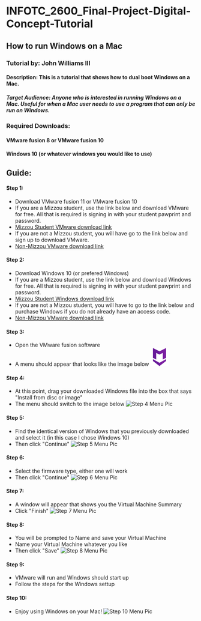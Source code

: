 INFOTC_2600_Final-Project-Digital-Concept-Tutorial
=========
## How to run Windows on a Mac
### Tutorial by: John Williams III
#### Description: This is a tutorial that shows how to dual boot Windows on a Mac. 
##### Target Audience: Anyone who is interested in running Windows on a Mac. Useful for when a Mac user needs to use a program that can only be run on Windows.

### Required Downloads:
#### VMware fusion 8 or VMware fusion 10
#### Windows 10 (or whatever windows you would like to use)

## Guide:
#### Step 1: 
* Download VMware fusion 11 or VMware fusion 10
* If you are a Mizzou student, use the link below and download VMware for free. All that is required is signing in with your student pawprint and password. 
* [Mizzou Student VMware download link](https://e5.onthehub.com/WebStore/ProductsByMajorVersionList.aspx?cmi_mnuMain_child=d716efd1-824f-e511-940f-b8ca3a5db7a1&cmi_mnuMain=8665520c-75f8-e611-9426-b8ca3a5db7a1&ws=e9adeca3-0c29-de11-a497-0030485a8df0&vsro=8)
* If you are not a Mizzou student, you will have go to the link below and sign up to download VMware.
* [Non-Mizzou VMware download link](https://my.vmware.com/web/vmware/info/slug/desktop_end_user_computing/vmware_fusion/10_0)

#### Step 2: 
* Download Windows 10 (or prefered Windows)
* If you are a Mizzou student, use the link below and download Windows for free. All that is required is signing in with your student pawprint and password. 
* [Mizzou Student Windows download link](https://e5.onthehub.com/WebStore/ProductsByMajorVersionList.aspx?cmi_mnuMain_child=112a5706-3bdb-e111-9c76-f04da23fc522&cmi_mnuMain=8665520c-75f8-e611-9426-b8ca3a5db7a1&ws=e9adeca3-0c29-de11-a497-0030485a8df0&vsro=8)
* If you are not a Mizzou student, you will have to go to the link below and purchase Windows if you do not already have an access code.
* [Non-Mizzou VMware download link](https://www.microsoft.com/en-us/software-download/windows10ISO)

#### Step 3: 
* Open the VMware fusion software
* A menu should appear that looks like the image below
![Step 3 Menu Pic](https://github.com/adam-p/markdown-here/raw/master/src/common/images/icon48.png "Logo Title Text 1")

#### Step 4:
* At this point, drag your downloaded Windows file into the box that says "Install from disc or image"
* The menu should switch to the image below
![Step 4 Menu Pic]()

#### Step 5:
* Find the identical version of Windows that you previously downloaded and select it (in this case I chose Windows 10)
* Then click "Continue"
![Step 5 Menu Pic]()

#### Step 6:
* Select the firmware type, either one will work
* Then click "Continue"
![Step 6 Menu Pic]()

#### Step 7:
* A window will appear that shows you the Virtual Machine Summary
* Click "Finish"
![Step 7 Menu Pic]()

#### Step 8:
* You will be prompted to Name and save your Virtual Machine
* Name your Virtual Machine whatever you like
* Then click "Save"
![Step 8 Menu Pic](INFOTC_2600_Final-Project-Digital-Concept-Tutorial/DigitalConceptTutorial_Pics/Step8Menu.png)

#### Step 9:
* VMware will run and Windows should start up
* Follow the steps for the Windows settup

#### Step 10: 
* Enjoy using Windows on your Mac!
![Step 10 Menu Pic]()
